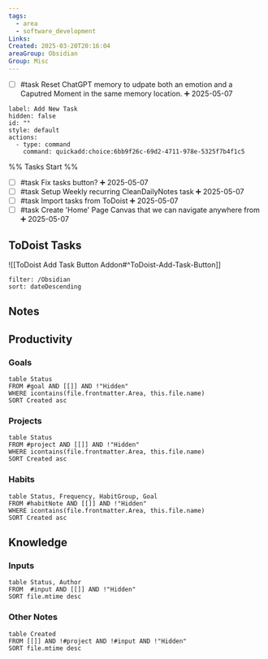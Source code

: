 ```yaml
---
tags:
  - area
  - software_development
Links: 
Created: 2025-03-20T20:16:04
areaGroup: Obsidian
Group: Misc
---
```

- [ ] #task Reset ChatGPT memory to udpate both an emotion and a Caputred Moment in the same memory location. ➕ 2025-05-07

```meta-bind-button
label: Add New Task
hidden: false
id: ""
style: default
actions:
  - type: command
    command: quickadd:choice:6bb9f26c-69d2-4711-978e-5325f7b4f1c5
```

%% Tasks Start %%
- [ ] #task Fix tasks button? ➕ 2025-05-07
- [ ] #task Setup Weekly recurring CleanDailyNotes task ➕ 2025-05-07
- [ ] #task Import tasks from ToDoist ➕ 2025-05-07
- [ ] #task Create 'Home' Page Canvas that we can navigate anywhere from ➕ 2025-05-07
## ToDoist Tasks
![[ToDoist Add Task Button Addon#^ToDoist-Add-Task-Button]]
```todoist
filter: /Obsidian
sort: dateDescending
```

## Notes

## Productivity

### Goals

```dataview
table Status
FROM #goal AND [[]] AND !"Hidden"
WHERE icontains(file.frontmatter.Area, this.file.name)
SORT Created asc
```

### Projects

```dataview
table Status
FROM #project AND [[]] AND !"Hidden"
WHERE icontains(file.frontmatter.Area, this.file.name)
SORT Created asc
```

### Habits

```dataview
table Status, Frequency, HabitGroup, Goal
FROM #habitNote AND [[]] AND !"Hidden"
WHERE icontains(file.frontmatter.Area, this.file.name)
SORT Created asc
```

## Knowledge

### Inputs

```dataview
table Status, Author
FROM  #input AND [[]] AND !"Hidden"
SORT file.mtime desc
```

### Other Notes

```dataview
table Created
FROM [[]] AND !#project AND !#input AND !"Hidden"
SORT file.mtime desc
```
